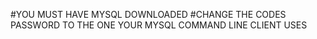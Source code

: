#YOU MUST HAVE MYSQL DOWNLOADED
#CHANGE THE CODES PASSWORD TO THE ONE YOUR MYSQL COMMAND LINE CLIENT USES
